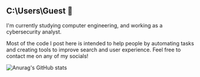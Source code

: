 ## C:\Users\Guest 👋

I'm currently studying computer engineering, and working as a cybersecurity analyst.

Most of the code I post here is intended to help people by automating tasks and creating tools to improve search and user experience. Feel free to contact me on any of my socials!

![Anurag's GitHub stats](https://github-readme-stats.vercel.app/api?username=lytexwz&theme=chartreuse-dark&show_icons=true)
